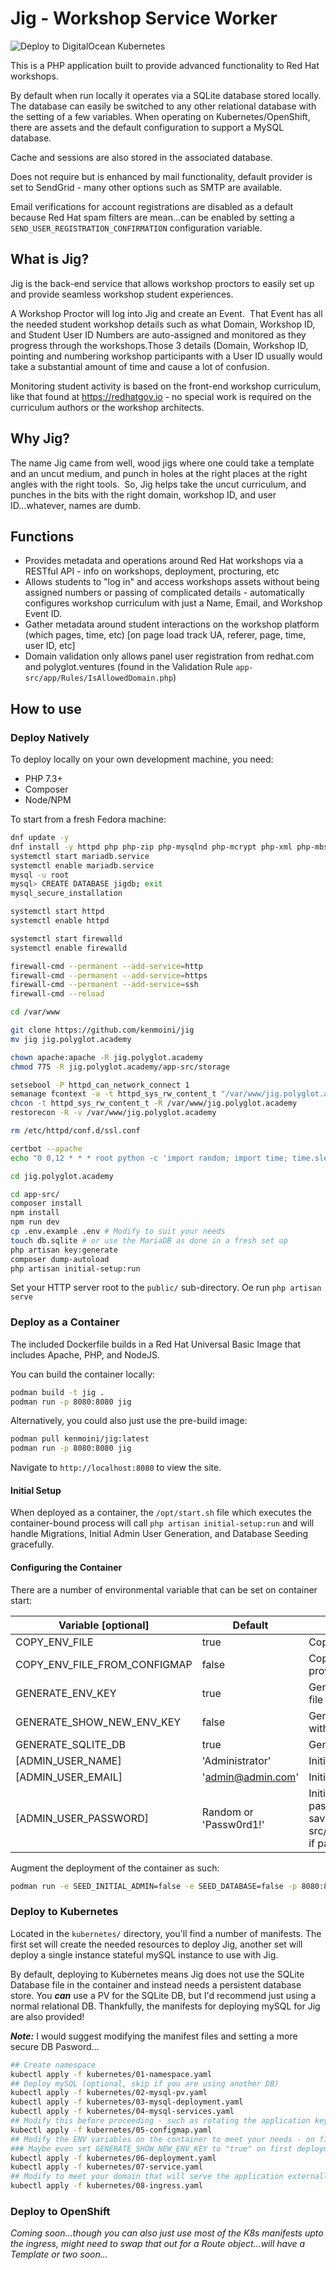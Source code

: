 # Jig - Workshop Service Worker

![Deploy to DigitalOcean Kubernetes](https://github.com/kenmoini/jig/workflows/Deploy%20to%20DigitalOcean%20Kubernetes/badge.svg?branch=main)

This is a PHP application built to provide advanced functionality to Red Hat workshops.

By default when run locally it operates via a SQLite database stored locally.  The database can easily be switched to any other relational database with the setting of a few variables.  When operating on Kubernetes/OpenShift, there are assets and the default configuration to support a MySQL database.

Cache and sessions are also stored in the associated database.

Does not require but is enhanced by mail functionality, default provider is set to SendGrid - many other options such as SMTP are available.

Email verifications for account registrations are disabled as a default because Red Hat spam filters are mean...can be enabled by setting a `SEND_USER_REGISTRATION_CONFIRMATION` configuration variable.

## What is Jig?

Jig is the back-end service that allows workshop proctors to easily set up and provide seamless workshop student experiences.

A Workshop Proctor will log into Jig and create an Event.  That Event has all the needed student workshop details such as what Domain, Workshop ID, and Student User ID Numbers are auto-assigned and monitored as they progress through the workshops.Those 3 details (Domain, Workshop ID, pointing and numbering workshop participants with a User ID usually would take a substantial amount of time and cause a lot of confusion.

Monitoring student activity is based on the front-end workshop curriculum, like that found at https://redhatgov.io - no special work is required on the curriculum authors or the workshop architects.

## Why Jig?

The name Jig came from well, wood jigs where one could take a template and an uncut medium, and punch in holes at the right places at the right angles with the right tools.  So, Jig helps take the uncut curriculum, and punches in the bits with the right domain, workshop ID, and user ID...whatever, names are dumb.

## Functions

- Provides metadata and operations around Red Hat workshops via a RESTful API - info on workshops, deployment, procturing, etc
- Allows students to "log in" and access workshops assets without being assigned numbers or passing of complicated details - automatically configures workshop curriculum with just a Name, Email, and Workshop Event ID.
- Gather metadata around student interactions on the workshop platform (which pages, time, etc) [on page load track UA, referer, page, time, user ID, etc]
- Domain validation only allows panel user registration from redhat.com and polyglot.ventures (found in the Validation Rule `app-src/app/Rules/IsAllowedDomain.php`)

## How to use

### Deploy Natively

To deploy locally on your own development machine, you need:

- PHP 7.3+
- Composer
- Node/NPM

To start from a fresh Fedora machine:

```bash
dnf update -y
dnf install -y httpd php php-zip php-mysqlnd php-mcrypt php-xml php-mbstring php-gd php-json php-bcmath php-cli php-sodium mariadb-server composer unzip nodejs git firewalld fail2ban certbot certbot-apache
systemctl start mariadb.service
systemctl enable mariadb.service
mysql -u root
mysql> CREATE DATABASE jigdb; exit
mysql_secure_installation

systemctl start httpd
systemctl enable httpd

systemctl start firewalld
systemctl enable firewalld

firewall-cmd --permanent --add-service=http
firewall-cmd --permanent --add-service=https
firewall-cmd --permanent --add-service=ssh
firewall-cmd --reload

cd /var/www

git clone https://github.com/kenmoini/jig
mv jig jig.polyglot.academy

chown apache:apache -R jig.polyglot.academy
chmod 775 -R jig.polyglot.academy/app-src/storage

setsebool -P httpd_can_network_connect 1
semanage fcontext -a -t httpd_sys_rw_content_t "/var/www/jig.polyglot.academy(/.*)?"
chcon -t httpd_sys_rw_content_t -R /var/www/jig.polyglot.academy
restorecon -R -v /var/www/jig.polyglot.academy

rm /etc/httpd/conf.d/ssl.conf

certbot --apache
echo "0 0,12 * * * root python -c 'import random; import time; time.sleep(random.random() * 3600)' && certbot renew -q" | sudo tee -a /etc/crontab > /dev/null

cd jig.polyglot.academy

```

```bash
cd app-src/
composer install
npm install
npm run dev
cp .env.example .env # Modify to suit your needs
touch db.sqlite # or use the MariaDB as done in a fresh set up
php artisan key:generate
composer dump-autoload
php artisan initial-setup:run
```

Set your HTTP server root to the `public/` sub-directory.  Oe run `php artisan serve`


### Deploy as a Container

The included Dockerfile builds in a Red Hat Universal Basic Image that includes Apache, PHP, and NodeJS.

You can build the container locally:

```bash
podman build -t jig .
podman run -p 8080:8080 jig
```

Alternatively, you could also just use the pre-build image:

```bash
podman pull kenmoini/jig:latest
podman run -p 8080:8080 jig
```

Navigate to `http://localhost:8080` to view the site.

#### Initial Setup

When deployed as a container, the `/opt/start.sh` file which executes the container-bound process will call `php artisan initial-setup:run` and will handle Migrations, Initial Admin User Generation, and Database Seeding gracefully.

#### Configuring the Container

There are a number of environmental variable that can be set on container start:

| Variable [optional]          | Default                | Description                                                                                                                                                                          |
|------------------------------|------------------------|--------------------------------------------------------------------------------------------------------------------------------------------------------------------------------------|
| COPY_ENV_FILE                | true                   | Copies the `.env.example` file to `.env`                                                                                                                                             |
| COPY_ENV_FILE_FROM_CONFIGMAP | false                  | Copies the `/var/html/data/.env` file provided by a ConfigMap to `.env`                                                                                                              |
| GENERATE_ENV_KEY             | true                   | Generates a new application key in the .env file                                                                                                                                     |
| GENERATE_SHOW_NEW_ENV_KEY    | false                  | Generates a new application key and prints without setting                                                                                                                           |
| GENERATE_SQLITE_DB           | true                   | Generates a SQLite DB File to use                                                                                                                                                    |
| [ADMIN_USER_NAME]            | 'Administrator'        | Initial Admin User's Name                                                                                                                                                            |
| [ADMIN_USER_EMAIL]           | 'admin@admin.com'      | Initial Admin User's Email                                                                                                                                                           |
| [ADMIN_USER_PASSWORD]        | Random or 'Passw0rd1!' | Initial Admin User's Password, if not set then password will be randomly generated and saved to app-src/storage/app/generated_admin_password if path is writable, defaults otherwise |

Augment the deployment of the container as such:

```bash
podman run -e SEED_INITIAL_ADMIN=false -e SEED_DATABASE=false -p 8080:8080 jig
```

### Deploy to Kubernetes

Located in the `kubernetes/` directory, you'll find a number of manifests.  The first set will create the needed resources to deploy Jig, another set will deploy a single instance stateful mySQL instance to use with Jig.

By default, deploying to Kubernetes means Jig does not use the SQLite Database file in the container and instead needs a persistent database store.  You ***can*** use a PV for the SQLite DB, but I'd recommend just using a normal relational DB.  Thankfully, the manifests for deploying mySQL for Jig are also provided!

***Note:*** I would suggest modifying the manifest files and setting a more secure DB Pasword...

```bash
## Create namespace
kubectl apply -f kubernetes/01-namespace.yaml
## Deploy mySQL (optional, skip if you are using another DB)
kubectl apply -f kubernetes/02-mysql-pv.yaml
kubectl apply -f kubernetes/03-mysql-deployment.yaml
kubectl apply -f kubernetes/04-mysql-services.yaml
## Modify this before proceeding - such as rotating the application key!
kubectl apply -f kubernetes/05-configmap.yaml
## Modify the ENV variables on the container to meet your needs - on first deployment, change the migration and seeds to "true" then reapply the deployment with it set to "false".
### Maybe even set GENERATE_SHOW_NEW_ENV_KEY to "true" on first deployment to generate a new Application Key, look in your logs on container start for the new key, then replace in your ConfigMap...
kubectl apply -f kubernetes/06-deployment.yaml
kubectl apply -f kubernetes/07-service.yaml
## Modify to meet your domain that will serve the application externally.  Assumes there is an Ingress Controller and cert-manager for SSL.
kubectl apply -f kubernetes/08-ingress.yaml
```

### Deploy to OpenShift

*Coming soon...though you can also just use most of the K8s manifests upto the ingress, might need to swap that out for a Route object...will have a Template or two soon...*